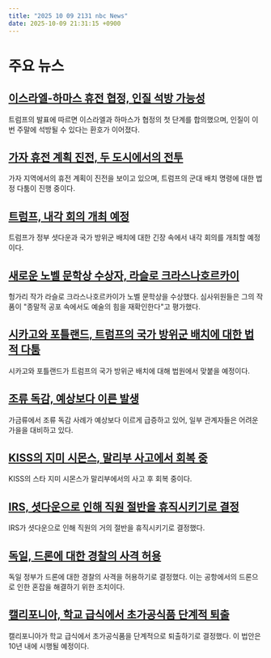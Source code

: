 ```yaml
---
title: "2025 10 09 2131 nbc News"
date: 2025-10-09 21:31:15 +0900
---
```


# 주요 뉴스

## [이스라엘-하마스 휴전 협정, 인질 석방 가능성](https://www.nbcnews.com/world/israel/ceasefire-israel-hamas-gaza-palestinians-trump-netanyahu-qatar-rcna217806)  
트럼프의 발표에 따르면 이스라엘과 하마스가 협정의 첫 단계를 합의했으며, 인질이 이번 주말에 석방될 수 있다는 환호가 이어졌다.

## [가자 휴전 계획 진전, 두 도시에서의 전투](https://www.nbcnews.com/news/us-news/gaza-ceasefire-plan-advances-two-cities-fighting-trumps-troop-orders-m-rcna236576)  
가자 지역에서의 휴전 계획이 진전을 보이고 있으며, 트럼프의 군대 배치 명령에 대한 법정 다툼이 진행 중이다.

## [트럼프, 내각 회의 개최 예정](https://www.nbcnews.com/politics/politics-news/live-blog/trump-israel-gaza-government-shutdown-national-guard-live-updates-rcna235748)  
트럼프가 정부 셧다운과 국가 방위군 배치에 대한 긴장 속에서 내각 회의를 개최할 예정이다.

## [새로운 노벨 문학상 수상자, 라슬로 크라스나호르카이](https://www.nbcnews.com/pop-culture/pop-culture-news/hungarian-writer-laszlo-krasznahorkai-wins-nobel-prize-literature-rcna236594)  
헝가리 작가 라슬로 크라스나호르카이가 노벨 문학상을 수상했다. 심사위원들은 그의 작품이 "종말적 공포 속에서도 예술의 힘을 재확인한다"고 평가했다.

## [시카고와 포틀랜드, 트럼프의 국가 방위군 배치에 대한 법적 다툼](https://www.nbcnews.com/politics/trump-administration/chicago-portland-trump-national-guard-deployments-court-hearings-rcna236201)  
시카고와 포틀랜드가 트럼프의 국가 방위군 배치에 대해 법원에서 맞붙을 예정이다.

## [조류 독감, 예상보다 이른 발생](https://www.nbcnews.com/science/science-news/bird-flu-cases-spiking-rcna235519)  
가금류에서 조류 독감 사례가 예상보다 이르게 급증하고 있어, 일부 관계자들은 어려운 가을을 대비하고 있다.

## [KISS의 지미 시몬스, 말리부 사고에서 회복 중](https://www.nbcnews.com/news/us-news/kiss-rock-star-gene-simmons-recovering-malibu-crash-rcna236516)  
KISS의 스타 지미 시몬스가 말리부에서의 사고 후 회복 중이다.

## [IRS, 셧다운으로 인해 직원 절반을 휴직시키기로 결정](https://www.nbcnews.com/business/taxes/irs-furloughs-thousands-employees-shutdown-rcna236503)  
IRS가 셧다운으로 인해 직원의 거의 절반을 휴직시키기로 결정했다.

## [독일, 드론에 대한 경찰의 사격 허용](https://www.nbcnews.com/world/germany/germany-police-shoot-down-drones-rcna236341)  
독일 정부가 드론에 대한 경찰의 사격을 허용하기로 결정했다. 이는 공항에서의 드론으로 인한 혼잡을 해결하기 위한 조치이다.

## [캘리포니아, 학교 급식에서 초가공식품 단계적 퇴출](https://www.nbcnews.com/health/health-news/california-phase-ultraprocessed-food-school-meals-rcna236506)  
캘리포니아가 학교 급식에서 초가공식품을 단계적으로 퇴출하기로 결정했다. 이 법안은 10년 내에 시행될 예정이다.